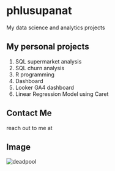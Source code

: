 # phlusupanat
My data science and analytics projects

## My personal projects

1. SQL supermarket analysis
2. SQL churn analysis
3. R programming
4. Dashboard
5. Looker GA4 dashboard
6. Linear Regression Model using Caret 

## Contact Me
reach out to me at 

## Image 
![deadpool](https://upload.wikimedia.org/wikipedia/commons/thumb/f/f3/Deadpool%2C_Georgia_Viaduct%2C_Vancouver%2C_April_6_2015_-_3.jpg/440px-Deadpool%2C_Georgia_Viaduct%2C_Vancouver%2C_April_6_2015_-_3.jpg)
